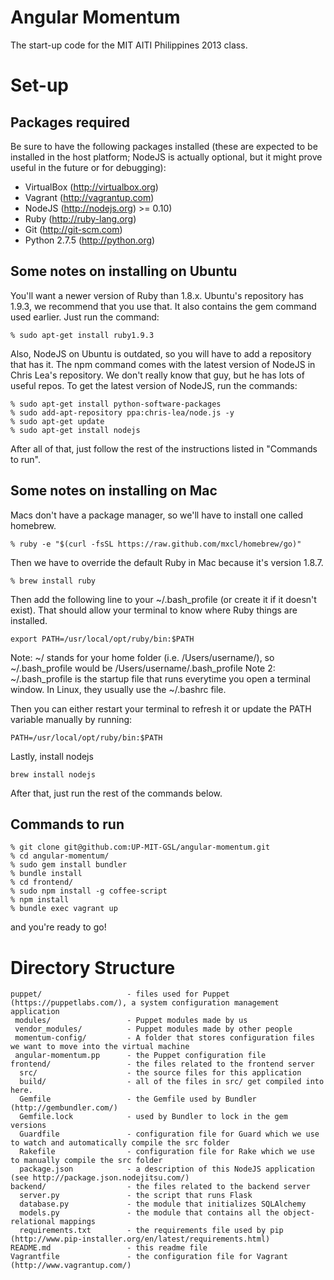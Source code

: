 # Angular Momentum

The start-up code for the MIT AITI Philippines 2013 class.

# Set-up

## Packages required

Be sure to have the following packages installed (these are expected
to be installed in the host platform; NodeJS is actually optional,
but it might prove useful in the future or for debugging):

* VirtualBox (http://virtualbox.org)
* Vagrant (http://vagrantup.com)
* NodeJS (http://nodejs.org) >= 0.10)
* Ruby (http://ruby-lang.org)
* Git (http://git-scm.com)
* Python 2.7.5 (http://python.org)

## Some notes on installing on Ubuntu

You'll want a newer version of Ruby than 1.8.x. Ubuntu's repository has 1.9.3,
we recommend that you use that. It also contains the gem command used earlier.
Just run the command:

    % sudo apt-get install ruby1.9.3

Also, NodeJS on Ubuntu is outdated, so you will have to add a repository that
has it. The npm command comes with the latest version of NodeJS in Chris Lea's
repository. We don't really know that guy, but he has lots of useful repos.
To get the latest version of NodeJS, run the commands:

    % sudo apt-get install python-software-packages
    % sudo add-apt-repository ppa:chris-lea/node.js -y
    % sudo apt-get update
    % sudo apt-get install nodejs

After all of that, just follow the rest of the instructions listed in
"Commands to run".

## Some notes on installing on Mac

Macs don't have a package manager, so we'll have to install one called homebrew.

    % ruby -e "$(curl -fsSL https://raw.github.com/mxcl/homebrew/go)"

Then we have to override the default Ruby in Mac because it's version 1.8.7.

    % brew install ruby

Then add the following line to your ~/.bash_profile (or create it if it doesn't
exist). That should allow your terminal to know where Ruby things are installed.

    export PATH=/usr/local/opt/ruby/bin:$PATH

Note: ~/ stands for your home folder (i.e. /Users/username/), so ~/.bash_profile
would be /Users/username/.bash_profile
Note 2: ~/.bash_profile is the startup file that runs everytime you open a
terminal window. In Linux, they usually use the ~/.bashrc file.

Then you can either restart your terminal to refresh it or update the PATH
variable manually by running:

    PATH=/usr/local/opt/ruby/bin:$PATH

Lastly, install nodejs

    brew install nodejs

After that, just run the rest of the commands below.

## Commands to run

    % git clone git@github.com:UP-MIT-GSL/angular-momentum.git
    % cd angular-momentum/
    % sudo gem install bundler
    % bundle install
    % cd frontend/
    % sudo npm install -g coffee-script
    % npm install
    % bundle exec vagrant up

and you're ready to go!

# Directory Structure

    puppet/                   - files used for Puppet (https://puppetlabs.com/), a system configuration management application
     modules/                 - Puppet modules made by us
     vendor_modules/          - Puppet modules made by other people
     momentum-config/         - A folder that stores configuration files we want to move into the virtual machine
     angular-momentum.pp      - the Puppet configuration file
    frontend/                 - the files related to the frontend server
      src/                    - the source files for this application
      build/                  - all of the files in src/ get compiled into here.
      Gemfile                 - the Gemfile used by Bundler (http://gembundler.com/)
      Gemfile.lock            - used by Bundler to lock in the gem versions
      Guardfile               - configuration file for Guard which we use to watch and automatically compile the src folder
      Rakefile                - configuration file for Rake which we use to manually compile the src folder
      package.json            - a description of this NodeJS application (see http://package.json.nodejitsu.com/)
    backend/                  - the files related to the backend server
      server.py               - the script that runs Flask
      database.py             - the module that initializes SQLAlchemy
      models.py               - the module that contains all the object-relational mappings
      requirements.txt        - the requirements file used by pip (http://www.pip-installer.org/en/latest/requirements.html)
    README.md                 - this readme file
    Vagrantfile               - the configuration file for Vagrant (http://www.vagrantup.com/)

